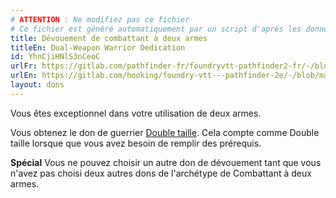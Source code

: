 ```yaml
---
# ATTENTION : Ne modifiez pas ce fichier
# Ce fichier est généré automatiquement par un script d'après les données du module Foundry VTT officiel et de sa traduction
title: Dévouement de combattant à deux armes
titleEn: Dual-Weapon Warrior Dedication
id: YhnCjiHNlS3nCeoC
urlFr: https://gitlab.com/pathfinder-fr/foundryvtt-pathfinder2-fr/-/blob/master/data/feats/YhnCjiHNlS3nCeoC.htm
urlEn: https://gitlab.com/hooking/foundry-vtt---pathfinder-2e/-/blob/master/packs/data/feats.db/dual-weapon-warrior-dedication.json
layout: dons
---
```

Vous êtes exceptionnel dans votre utilisation de deux armes.

Vous obtenez le don de guerrier [Double taille](double-taille.md). Cela compte comme Double taille lorsque que vous avez besoin de remplir des prérequis.

**Spécial** Vous ne pouvez choisir un autre don de dévouement tant que vous n'avez pas choisi deux autres dons de l'archétype de Combattant à deux armes.
